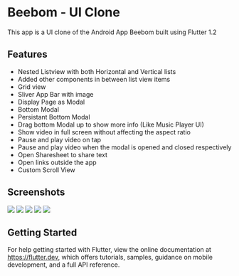 # Beebom - UI Clone

This app is a UI clone of the Android App Beebom built using Flutter 1.2


## Features

- Nested Listview with both Horizontal and Vertical lists
- Added other components in between list view items 
- Grid view
- Sliver App Bar with image
- Display Page as Modal
- Bottom Modal
- Persistant Bottom Modal
- Drag bottom Modal up to show more info (Like Music Player UI)
- Show video in full screen without affecting the aspect ratio
- Pause and play video on tap
- Pause and play video when the modal is opened and closed respectively
- Open Sharesheet to share text
- Open links outside the app
- Custom Scroll View

## Screenshots

![](https://media.giphy.com/media/FqfTLFJxYhXOf8jgrK/giphy.gif)
![](https://media.giphy.com/media/mnqerS4LVvBAPxl40R/giphy.gif)
![](https://media.giphy.com/media/7n77rrRU4R7NBttGKt/giphy.gif)
![](https://media.giphy.com/media/H3Z7NcYCNSVQSN0zGY/giphy.gif)
![](https://media.giphy.com/media/h4CBKfiF6ReJwdvJFX/giphy.gif)



## Getting Started

For help getting started with Flutter, view the online documentation at https://flutter.dev, which offers tutorials, samples, guidance on mobile development, and a full API reference.

